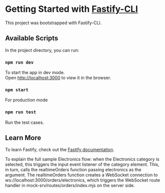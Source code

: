 # Getting Started with [Fastify-CLI](https://www.npmjs.com/package/fastify-cli)

This project was bootstrapped with Fastify-CLI.

## Available Scripts

In the project directory, you can run:

### `npm run dev`

To start the app in dev mode.\
Open [http://localhost:3000](http://localhost:3000) to view it in the browser.

### `npm start`

For production mode

### `npm run test`

Run the test cases.

## Learn More

To learn Fastify, check out the [Fastify documentation](https://fastify.dev/docs/latest/).


To explain the full sample Electronics flow: when the Electronics category is selected, this triggers the input event listener of the category element. This, in turn, calls the realtimeOrders function passing electronics as the argument. The realtimeOrders function creates a WebSocket connection to ws://localhost:3000/orders/electronics, which triggers the WebSocket route handler in mock-srv/routes/orders/index.mjs on the server side. 
